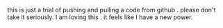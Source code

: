 this is just a trial of pushing and pulling a code from github . please don't take it seriously.
I am loving this . it feels like I have a new power.